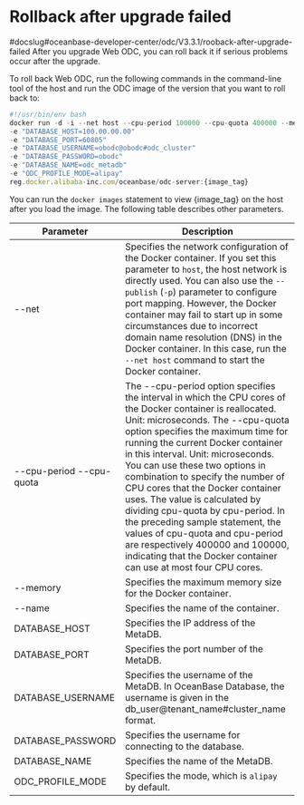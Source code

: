 Rollback after upgrade failed 
==================================================
#docslug#oceanbase-developer-center/odc/V3.3.1/rooback-after-upgrade-failed
After you upgrade Web ODC, you can roll back it if serious problems occur after the upgrade. 

To roll back Web ODC, run the following commands in the command-line tool of the host and run the ODC image of the version that you want to roll back to:

```javascript
#!/usr/bin/env bash
docker run -d -i --net host --cpu-period 100000 --cpu-quota 400000 --memory 8G --name "obodc" 
-e "DATABASE_HOST=100.00.00.00" 
-e "DATABASE_PORT=60805" 
-e "DATABASE_USERNAME=obodc@obodc#odc_cluster" 
-e "DATABASE_PASSWORD=obodc" 
-e "DATABASE_NAME=odc_metadb" 
-e "ODC_PROFILE_MODE=alipay"
reg.docker.alibaba-inc.com/oceanbase/odc-server:{image_tag}
```



You can run the `docker images` statement to view {image_tag} on the host after you load the image. The following table describes other parameters.


|         Parameter         |                                                                                                                                                                                                                                                                                                                     Description                                                                                                                                                                                                                                                                                                                     |
|---------------------------|-----------------------------------------------------------------------------------------------------------------------------------------------------------------------------------------------------------------------------------------------------------------------------------------------------------------------------------------------------------------------------------------------------------------------------------------------------------------------------------------------------------------------------------------------------------------------------------------------------------------------------------------------------|
| --net                     | Specifies the network configuration of the Docker container. If you set this parameter to `host`, the host network is directly used.  You can also use the `--publish` (`-p`) parameter to configure port mapping. However, the Docker container may fail to start up in some circumstances due to incorrect domain name resolution (DNS) in the Docker container. In this case, run the `--net host` command to start the Docker container.                                                                                                                                                                                        |
| --cpu-period  --cpu-quota | The --cpu-period option specifies the interval in which the CPU cores of the Docker container is reallocated. Unit: microseconds. The --cpu-quota option specifies the maximum time for running the current Docker container in this interval. Unit: microseconds.  You can use these two options in combination to specify the number of CPU cores that the Docker container uses. The value is calculated by dividing cpu-quota by cpu-period. In the preceding sample statement, the values of cpu-quota and cpu-period are respectively 400000 and 100000, indicating that the Docker container can use at most four CPU cores. |
| --memory                  | Specifies the maximum memory size for the Docker container.                                                                                                                                                                                                                                                                                                                                                                                                                                                                                                                                                                                         |
| --name                    | Specifies the name of the container.                                                                                                                                                                                                                                                                                                                                                                                                                                                                                                                                                                                                                |
| DATABASE_HOST             | Specifies the IP address of the MetaDB.                                                                                                                                                                                                                                                                                                                                                                                                                                                                                                                                                                                                             |
| DATABASE_PORT             | Specifies the port number of the MetaDB.                                                                                                                                                                                                                                                                                                                                                                                                                                                                                                                                                                                                            |
| DATABASE_USERNAME         | Specifies the username of the MetaDB. In OceanBase Database, the username is given in the db_user@tenant_name#cluster_name format.                                                                                                                                                                                                                                                                                                                                                                                                                                                                                                                  |
| DATABASE_PASSWORD         | Specifies the username for connecting to the database.                                                                                                                                                                                                                                                                                                                                                                                                                                                                                                                                                                                              |
| DATABASE_NAME             | Specifies the name of the MetaDB.                                                                                                                                                                                                                                                                                                                                                                                                                                                                                                                                                                                                                   |
| ODC_PROFILE_MODE          | Specifies the mode, which is `alipay` by default.                                                                                                                                                                                                                                                                                                                                                                                                                                                                                                                                                                                                   |


